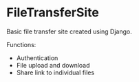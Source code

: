 # FileTransferSite

Basic file transfer site created using Django. 

Functions:

- Authentication
- File upload and download
- Share link to individual files
